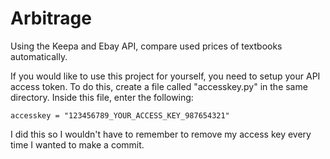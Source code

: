 # Arbitrage
Using the Keepa and Ebay API, compare used prices of textbooks automatically.

If you would like to use this project for yourself, you need to setup your API access token.
To do this, create a file called "accesskey.py" in the same directory. Inside this file,
enter the following:

```
accesskey = "123456789_YOUR_ACCESS_KEY_987654321" 
```

I did this so I wouldn't have to remember to remove my access key every
time I wanted to make a commit.
